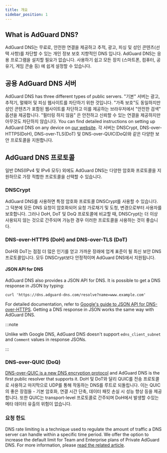 ```yaml
---
title: 개요
sidebar_position: 1
---
```


## What is AdGuard DNS?

AdGuard DNS는 무료로, 안전한 연결을 제공하고 추적, 광고, 피싱 및 성인 콘텐츠(선택 사항)를 차단할 수 있는 개인 정보 보호 지향적인 DNS 입니다. AdGuard DNS는 응용 프로그램을 설치할 필요가 없습니다. 사용하기 쉽고 모든 장치 (스마트폰, 컴퓨터, 공유기, 게임 콘솔 등) 에 쉽게 설정할 수 있습니다.

## 공용 AdGuard DNS 서버

AdGuard DNS has three different types of public servers. "기본" 서버는 광고, 추적기, 멀웨어 및 피싱 웹사이트를 차단하기 위한 것입니다. "가족 보호"도 동일하지만 성인 콘텐츠가 포함된 웹사이트를 차단하고 이를 제공하는 브라우저에서 "안전한 검색" 옵션을 제공합니다. "필터링 하지 않음" 은 안전하고 신뢰할 수 있는 연결을 제공하지만 아무것도 차단하지 않습니다. You can find detailed instructions on setting up AdGuard DNS on any device on [our website](https://adguard-dns.io/public-dns.html). 각 서버는 DNSCrypt, DNS-over-HTTPS(DoH), DNS-over-TLS(DoT) 및 DNS-over-QUIC(DoQ)와 같은 다양한 보안 프로토콜을 지원합니다.

## AdGuard DNS 프로토콜

일반 DNS(IPv4 및 IPv6 모두) 외에도 AdGuard DNS는 다양한 암호화 프로토콜을 지원하므로 가장 적합한 프로토콜을 선택할 수 있습니다.

### DNSCrypt

AdGuard DNS를 사용하면 특정 암호화 프로토콜 DNSCrypt를 사용할 수 있습니다. 그 덕분에 모든 DNS 요청이 암호화되어 요청 가로채기 및 도청, 변경으로부터 사용자를 보호합니다. 그러나 DoH, DoT 및 DoQ 프로토콜에 비교할 때, DNSCrypt는 더 이상 사용되지 않는 것으로 간주되며 가능한 경우 이러한 프로토콜을 사용하는 것이 좋습니다.

### DNS-over-HTTPS (DoH) and DNS-over-TLS (DoT)

DoH와 DoT는 점점 더 많은 인기를 얻고 가까운 장래에 업계 표준이 될 최신 보안 DNS 프로토콜입니다. 모두 DNSCrypt보다 안정적이며 AdGuard DNS에서 지원됩니다.

#### JSON API for DNS

AdGuard DNS also provides a JSON API for DNS. It is possible to get a DNS response in JSON by typing:

```text
curl 'https://dns.adguard-dns.com/resolve?name=www.example.com'
```

For detailed documentation, refer to [Google's guide to JSON API for DNS-over-HTTPS](https://developers.google.com/speed/public-dns/docs/doh/json). Getting a DNS response in JSON works the same way with AdGuard DNS.

:::note

Unlike with Google DNS, AdGuard DNS doesn't support `edns_client_subnet` and `Comment` values in response JSONs.

:::

### DNS-over-QUIC (DoQ)

[DNS-over-QUIC is a new DNS encryption protocol](https://adguard.com/blog/dns-over-quic.html) and AdGuard DNS is the first public resolver that supports it. DoH 및 DoT와 달리 QUIC를 전송 프로토콜로 사용하고 마지막으로 UDP를 통해 작동하는 DNS를 루트로 되돌립니다. 이는 QUIC의 좋은 장점들 - 기본 암호화, 연결 시간 단축, 데이터 패킷 손실 시 성능 향상 등을 제공합니다. 또한 QUIC는 transport-level 프로토콜로 간주되며 DoH에서 발생할 수있는 메타 데이터 유출의 위험이 없습니다.

### 요청 한도

DNS rate limiting is a technique used to regulate the amount of traffic a DNS server can handle within a specific time period. We offer the option to increase the default limit for Team and Enterprise plans of Private AdGuard DNS. For more information, please [read the related article](/private-dns/server-and-settings/rate-limit.md).
